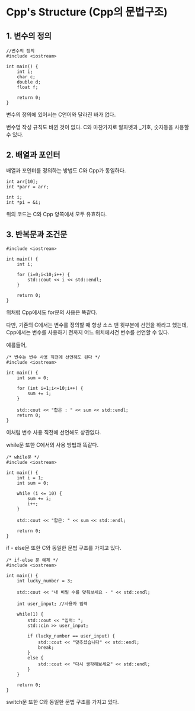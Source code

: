 # Cpp's Structure (Cpp의 문법구조)
## 1. 변수의 정의

    //변수의 정의
    #include <iostream>

    int main() {
        int i;
        char c;
        double d;
        float f;

        return 0;
    }

변수의 정의에 있어서는 C언어와 달라진 바가 없다. 

변수명 작성 규칙도 바뀐 것이 없다. C와 마찬가지로 알파벳과 _기호, 숫자등을 사용할 수 있다.

## 2. 배열과 포인터
배열과 포인터를 정의하는 방법도 C와 Cpp가 동일하다.

    int arr[10];
    int *parr = arr;

    int i;
    int *pi = &i;

위의 코드는 C와 Cpp 양쪽에서 모두 유효하다.

## 3. 반복문과 조건문

    #include <iostream>
    
    int main() {
        int i;

        for (i=0;i<10;i++) {
            std::cout << i << std::endl;
        }

        return 0;
    }

위처럼 Cpp에서도 for문의 사용은 똑같다.

다만, 기존의 C에서는 변수를 정의할 때 항상 소스 맨 윗부분에 선언을 하라고 했는데, Cpp에서는 변수를 사용하기 전까지 어느 위치에서건 변수를 선언할 수 있다.

예를들어, 

    /* 변수는 변수 사용 직전에 선언해도 된다 */
    #include <iostream>

    int main() {
        int sum = 0;

        for (int i=1;i<=10;i++) {
            sum += i;
        }

        std::cout << "합은 : " << sum << std::endl;
        return 0;
    }

이처럼 변수 사용 직전에 선언해도 상관없다.

while문 또한 C에서의 사용 방법과 똑같다.

    /* while문 */
    #include <iostream>

    int main() {
        int i = 1;
        int sum = 0;

        while (i <= 10) {
            sum += i;
            i++;
        }

        std::cout << "합은: " << sum << std::endl;

        return 0;
    }

if - else문 또한 C와 동일한 문법 구조를 가지고 있다.

    /* if-else 문 예제 */
    #include <iostream>

    int main() {
        int lucky_number = 3;
        
        std::cout << "내 비밀 수를 맞춰보세요 - " << std::endl;

        int user_input; //사용자 입력

        while(1) {
            std::cout << "입력: ";
            std::cin >> user_input;
            
            if (lucky_number == user_input) {
                std::cout << "맞추셨습니다" << std::endl;
                break;
            }
            else {
                std::cout << "다시 생각해보세요" << std::endl;
            }
        }

        return 0;
    }

switch문 또한 C와 동일한 문법 구조를 가지고 있다.
